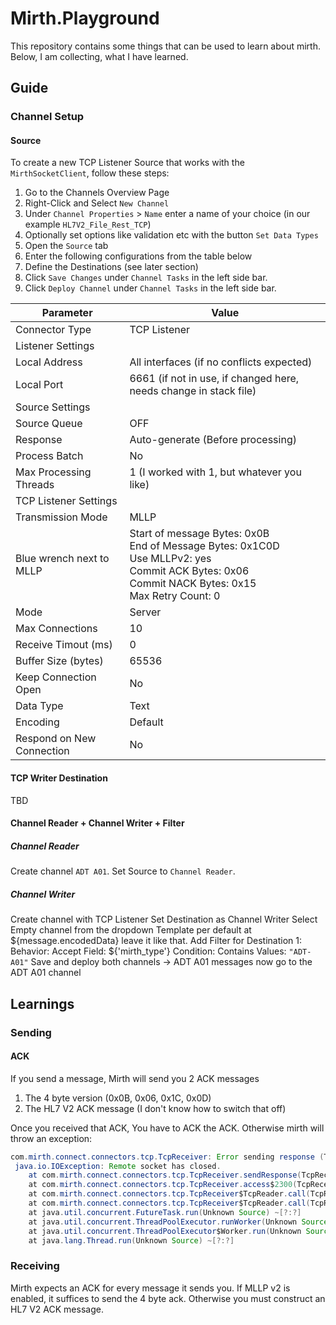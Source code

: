# Mirth.Playground


This repository contains some things that can be used to learn about mirth.
Below, I am collecting, what I have learned.

## Guide
### Channel Setup
#### Source
To create a new TCP Listener Source that works with the `MirthSocketClient`, follow these steps:
1. Go to the Channels Overview Page
2. Right-Click and Select `New Channel`
3. Under `Channel Properties` > `Name` enter a name of your choice (in our example `HL7V2_File_Rest_TCP`)
4. Optionally set options like validation etc with the button `Set Data Types`
5. Open the `Source` tab
6. Enter the following configurations from the table below
7. Define the Destinations (see later section)
8. Click `Save Changes` under `Channel Tasks` in the left side bar.
9. Click `Deploy Channel` under `Channel Tasks` in the left side bar.

| Parameter | Value                                                                                                                                                                | 
|---|----------------------------------------------------------------------------------------------------------------------------------------------------------------------|
| Connector Type | TCP Listener                                                                                                                                                         | 
| Listener Settings |                                                                                                                                                                      | 
| Local Address | All interfaces (if no conflicts expected)                                                                                                                            | 
| Local Port | 6661  (if not in use, if changed here, needs change in stack file)                                                                                                   | 
| Source Settings |                                                                                                                                                                      |
| Source Queue | OFF                                                                                                                                                                  | 
| Response | Auto-generate (Before processing)                                                                                                                                    |
| Process Batch | No                                                                                                                                                                   |
| Max Processing Threads | 1 (I worked with 1, but whatever you like)                                                                                                                           |
| TCP Listener Settings |                                                                                                                                                                      |
| Transmission Mode | MLLP                                                                                                                                                                 |
| Blue wrench next to MLLP | Start of message Bytes: 0x0B <br> End of Message Bytes: 0x1C0D <br> Use MLLPv2: yes <br> Commit ACK Bytes: 0x06 <br> Commit NACK Bytes: 0x15 <br> Max Retry Count: 0 | 
| Mode | Server | 
| Max Connections | 10 | 
| Receive Timout (ms) | 0 | <!-- not sure here --> 
| Buffer Size (bytes) | 65536 | 
| Keep Connection Open | No | 
| Data Type | Text | 
| Encoding | Default | 
| Respond on New Connection | No | 

#### TCP Writer Destination
TBD

#### Channel Reader + Channel Writer + Filter
##### Channel Reader
Create channel `ADT A01`.
Set Source to `Channel Reader`.

##### Channel Writer
Create channel with TCP Listener
Set Destination as Channel Writer
Select Empty channel from the dropdown
Template per default at ${message.encodedData} leave it like that.
Add Filter for Destination 1:
Behavior: Accept
Field: ${'mirth_type'}
Condition: Contains
Values: `"ADT-A01"`
Save and deploy both channels -> ADT A01 messages now go to the ADT A01 channel



## Learnings
### Sending
#### ACK
If you send a message, Mirth will send you 2 ACK messages
1. The 4 byte version (0x0B, 0x06, 0x1C, 0x0D)
2. The HL7 V2 ACK message (I don't know how to switch that off)

Once you received that ACK, You have to ACK the ACK. Otherwise mirth will throw an exception:
```java 
com.mirth.connect.connectors.tcp.TcpReceiver: Error sending response (TCP Listener "Source" on channel bf07f813-12ff-436b-9b22-61b767d336a2).
 java.io.IOException: Remote socket has closed.
 	at com.mirth.connect.connectors.tcp.TcpReceiver.sendResponse(TcpReceiver.java:937) ~[tcp-server.jar:?]
 	at com.mirth.connect.connectors.tcp.TcpReceiver.access$2300(TcpReceiver.java:78) ~[tcp-server.jar:?]
 	at com.mirth.connect.connectors.tcp.TcpReceiver$TcpReader.call(TcpReceiver.java:696) ~[tcp-server.jar:?]
 	at com.mirth.connect.connectors.tcp.TcpReceiver$TcpReader.call(TcpReceiver.java:511) ~[tcp-server.jar:?]
 	at java.util.concurrent.FutureTask.run(Unknown Source) ~[?:?]
 	at java.util.concurrent.ThreadPoolExecutor.runWorker(Unknown Source) ~[?:?]
 	at java.util.concurrent.ThreadPoolExecutor$Worker.run(Unknown Source) ~[?:?]
 	at java.lang.Thread.run(Unknown Source) ~[?:?]
```

### Receiving
Mirth expects an ACK for every message it sends you.
If MLLP v2 is enabled, it suffices to send the 4 byte ack.
Otherwise you must construct an HL7 V2 ACK message.